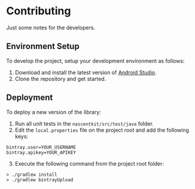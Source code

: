 # Contributing
Just some notes for the developers.

## Environment Setup
To develop the project, setup your development environment as follows:

1. Download and install the latest version of [Android Studio](https://developer.android.com/studio/index.html).
2. Clone the repository and get started.

## Deployment
To deploy a new version of the library:

1. Run all unit tests in the `nascentkit/src/test/java` folder.
2. Edit the `local.properties` file on the project root and add the following keys:
```shell
bintray.user=YOUR_USERNAME
bintray.apikey=YOUR_APIKEY
```
3. Execute the following command from the project root folder:

```shell
> ./gradlew install
> ./gradlew bintrayUpload
```